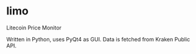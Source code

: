 limo
====

Litecoin Price Monitor

Written in Python, uses PyQt4 as GUI. 
Data is fetched from Kraken Public API.

